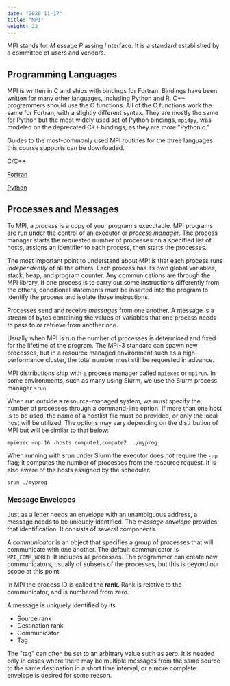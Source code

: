 ```yaml
---
date: "2020-11-17"
title: "MPI"
weight: 22
---
```


MPI stands for  _M_ essage  _P_ assing  _I_ nterface.  It is a standard established by a committee of users and vendors.  

## Programming Languages

MPI is written in C and ships with bindings for Fortran.  Bindings have been written for many other languages, including Python and R. C\+\+ programmers should use the C functions.  All of the C functions work the same for Fortran, with a slightly different syntax.  They are mostly the same for Python but the most widely used set of Python bindings, `mpi4py`, was modeled on the deprecated C\+\+ bindings, as they are more "Pythonic."

Guides to the most-commonly used MPI routines for the three languages this course supports can be downloaded.

[C/C++](/courses/parallel-computing-introduction/MPI_Guide_C.pdf) 

[Fortran](/courses/parallel-computing-introduction/MPI_Guide_Fortran.pdf) 

[Python](/courses/parallel-computing-introduction/MPI_Guide_mpi4py.pdf)

## Processes and Messages

To MPI, a _process_ is a copy of your program's executable.  MPI programs are run under the control of an executor or _process manager_.  The process manager starts the requested number of processes on a specified list of hosts, assigns an identifier to each process, then starts the processes. 

The most important point to understand about MPI is that each process runs _independently_ of all the others. Each process has its own global variables, stack, heap, and program counter.  Any communications are through the MPI library. If one process is to carry out some instructions differently from the others, conditional statements must be inserted into the program to identify the process and isolate those instructions.

Processes send and receive _messages_ from one another. A message is a stream of bytes containing the values of variables that one process needs to pass to or retrieve from another one. 

Usually when MPI is run the number of processes is determined and fixed for the lifetime of the program.  The MPI-3 standard can spawn new processes, but in a resource managed environment such as a high-performance cluster, the total number must still be requested in advance.

MPI distributions ship with a process manager called  `mpiexec`  or  `mpirun`. In some environments, such as many using Slurm, we use the Slurm process manager  `srun`.

When run outside a resource-managed system, we must specify the number of processes through a command-line option.  If more than one host is to be used, the name of a hostlist file must be provided, or only the local host will be utilized.  The options may vary depending on the distribution of MPI but will be similar to that below:
```
mpiexec –np 16 -hosts compute1,compute2  ./myprog
```
When running with srun under Slurm the executor does  _not_  require the `-np` flag; it computes the number of processes from the resource request.  It is also aware of the hosts assigned by the scheduler.
```
srun ./myprog
```
### Message Envelopes

Just as a letter needs an envelope with an unambiguous address, a message needs to be uniquely identified. The _message envelope_ provides that identification. It consists of several components. 

A _communicator_ is an object that specifies a group of processes that will communicate with one another. The default communicator is
`MPI_COMM_WORLD`. It includes all processes.  The programmer can create new communicators, usually of subsets of the processes, but this is beyond our scope at this point.

In MPI the process ID is called the **rank**.  Rank is relative to the communicator, and is numbered from zero. 

A message is uniquely identified by its
- Source rank
- Destination rank
- Communicator
- Tag

The "tag" can often be set to an arbitrary value such as zero.  It is needed only in cases where there may be multiple messages from the same source to the same destination in a short time interval, or a more complete envelope is desired for some reason.


